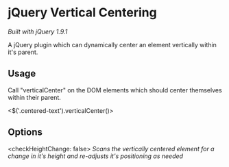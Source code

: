 jQuery Vertical Centering
====================

*Built with jQuery 1.9.1*

A jQuery plugin which can dynamically center an element vertically within it's parent.

Usage
---------------------

Call "verticalCenter" on the DOM elements which should center themselves within their parent.

<$('.centered-text').verticalCenter()>

Options
---------------------

<checkHeightChange: false>
*Scans the vertically centered element for a change in it's height and re-adjusts it's positioning as needed*

